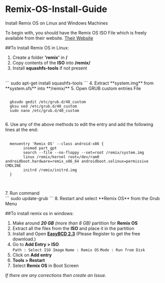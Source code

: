 # Remix-OS-Install-Guide
Install Remix OS on Linux and Windows Machines

To begin with, you should have the Remix OS ISO File which is freely available from their website.
[Their Website](http://www.jide.com/remixos)

##To Install Remix OS in Linux:
1. Create a folder **'remix'** in **/**
2. Copy contents of the **ISO** into **/remix/**
3. Install **squashfs-tools** if not present
  <br>
  ```
  sudo apt-get install squashfs-tools
  ```
4. Extract **system.img** from **system.sfs** into **/remix/**
5. Open GRUB custom entries File
  <br>
  <pre><code>
  gksudo gedit /etc/grub.d/40_custom
  gksu xed /etc/grub.d/40_custom
  sudo nano /etc/grub.d/40_custom
  </code></pre>
6. Use any of the above methods to edit the entry and add the following lines at the end:
  <br>
  <pre>
  <code>
  menuentry 'Remix OS' --class android-x86 {
        insmod part_gpt
        search --file --no-floppy --set=root /remix/system.img
        linux /remix/kernel root=/dev/ram0 androidboot.hardware=remix_x86_64 androidboot.selinux=permissive CMDLINE
        initrd /remix/initrd.img
  }
  </code>
  </pre>
7. Run command
  <br>
  ```
  sudo update-grub
  ```
8. Restart and select **Remix OS** from the Grub Menu


##To install remix os in windows:
1. Make around _**20 GB** (more than 8 GB)_ partition for **Remix OS**
2. Extract all the files from the **ISO** and place it in the partition
3. Install and Open [**EasyBCD 2.3**](http://neosmart.net/EasyBCD/) (Please Register to get the free download.)
4. Go to **Add Entry > ISO**
   <br>
  `Path : Select ISO Image`
  `Name : Remix OS`
  `Mode : Run from Disk`
5. Click on **Add entry**
6. **Tools > Restart**
7. Select **Remix OS** in Boot Screen

*If there are any corrections then create an Issue.*
